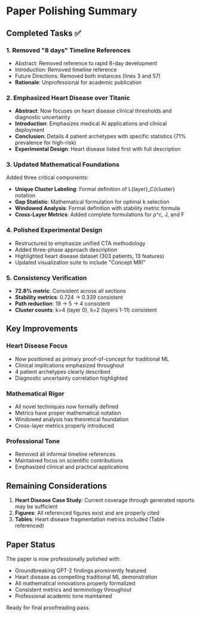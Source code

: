 # Paper Polishing Summary

## Completed Tasks ✅

### 1. Removed "8 days" Timeline References
- Abstract: Removed reference to rapid 8-day development
- Introduction: Removed timeline reference
- Future Directions: Removed both instances (lines 3 and 57)
- **Rationale**: Unprofessional for academic publication

### 2. Emphasized Heart Disease over Titanic
- **Abstract**: Now focuses on heart disease clinical thresholds and diagnostic uncertainty
- **Introduction**: Emphasizes medical AI applications and clinical deployment
- **Conclusion**: Details 4 patient archetypes with specific statistics (71% prevalence for high-risk)
- **Experimental Design**: Heart disease listed first with full description

### 3. Updated Mathematical Foundations
Added three critical components:
- **Unique Cluster Labeling**: Formal definition of L{layer}_C{cluster} notation
- **Gap Statistic**: Mathematical formulation for optimal k selection
- **Windowed Analysis**: Formal definition with stability metric formula
- **Cross-Layer Metrics**: Added complete formulations for ρ^c, J, and F

### 4. Polished Experimental Design
- Restructured to emphasize unified CTA methodology
- Added three-phase approach description
- Highlighted heart disease dataset (303 patients, 13 features)
- Updated visualization suite to include "Concept MRI"

### 5. Consistency Verification
- **72.8% metric**: Consistent across all sections
- **Stability metrics**: 0.724 → 0.339 consistent
- **Path reduction**: 19 → 5 → 4 consistent
- **Cluster counts**: k=4 (layer 0), k=2 (layers 1-11) consistent

## Key Improvements

### Heart Disease Focus
- Now positioned as primary proof-of-concept for traditional ML
- Clinical implications emphasized throughout
- 4 patient archetypes clearly described
- Diagnostic uncertainty correlation highlighted

### Mathematical Rigor
- All novel techniques now formally defined
- Metrics have proper mathematical notation
- Windowed analysis has theoretical foundation
- Cross-layer metrics properly introduced

### Professional Tone
- Removed all informal timeline references
- Maintained focus on scientific contributions
- Emphasized clinical and practical applications

## Remaining Considerations

1. **Heart Disease Case Study**: Current coverage through generated reports may be sufficient
2. **Figures**: All referenced figures exist and are properly cited
3. **Tables**: Heart disease fragmentation metrics included (Table referenced)

## Paper Status
The paper is now professionally polished with:
- Groundbreaking GPT-2 findings prominently featured
- Heart disease as compelling traditional ML demonstration  
- All mathematical innovations properly formalized
- Consistent metrics and terminology throughout
- Professional academic tone maintained

Ready for final proofreading pass.